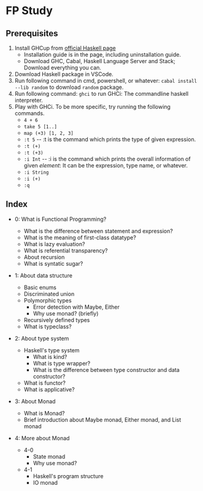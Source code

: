 # FP Study

## Prerequisites

1. Install GHCup from [official Haskell page](https://www.haskell.org/ghcup/)
   - Installation guide is in the page, including uninstallation guide.
   - Download GHC, Cabal, Haskell Language Server and Stack; Download everything you can.
2. Download Haskell package in VSCode.
3. Run following command in cmd, powershell, or whatever: `cabal install --lib random` to download `random` package.
4. Run following command: `ghci` to run GHCi: The commandline haskell interpreter.
5. Play with GHCi. To be more specific, try running the following commands.
   - `4 + 6`
   - `take 5 [1..]`
   - `map (+3) [1, 2, 3]`
   - `:t 5` -- :t is the command which prints the type of given expression.
   - `:t (+)`
   - `:t (+3)`
   - `:i Int` -- :i is the command which prints the overall information of given *element*: It can be the expression, type name, or whatever.
   - `:i String`
   - `:i (+)`
   - `:q`

## Index

- 0: What is Functional Programming?

  - What is the difference between statement and expression?
  - What is the meaning of first-class datatype?
  - What is lazy evaluation?
  - What is referential transparency?
  - About recursion
  - What is syntatic sugar?

- 1: About data structure

  - Basic enums
  - Discriminated union
  - Polymorphic types
    - Error detection with Maybe, Either
    - Why use monad? (briefly)
  - Recursively defined types
  - What is typeclass?

- 2: About type system

  - Haskell's type system
    - What is kind?
    - What is type wrapper?
    - What is the difference between type constructor and data constructor?
  - What is functor?
  - What is applicative?

- 3: About Monad

  - What is Monad?
  - Brief introduction about Maybe monad, Either monad, and List monad

- 4: More about Monad
  - 4-0
    - State monad
    - Why use monad?
  - 4-1
    - Haskell's program structure
    - IO monad

